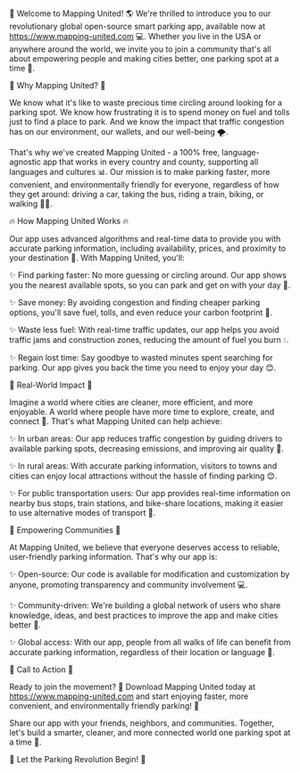 🎉 Welcome to Mapping United! 🌎 We're thrilled to introduce you to our revolutionary global open-source smart parking app, available now at https://www.mapping-united.com 💻. Whether you live in the USA or anywhere around the world, we invite you to join a community that's all about empowering people and making cities better, one parking spot at a time 🚀.

🌟 Why Mapping United? 🌟

We know what it's like to waste precious time circling around looking for a parking spot. We know how frustrating it is to spend money on fuel and tolls just to find a place to park. And we know the impact that traffic congestion has on our environment, our wallets, and our well-being 🌪️.

That's why we've created Mapping United - a 100% free, language-agnostic app that works in every country and county, supporting all languages and cultures 📊. Our mission is to make parking faster, more convenient, and environmentally friendly for everyone, regardless of how they get around: driving a car, taking the bus, riding a train, biking, or walking 🚶‍♀️.

🔥 How Mapping United Works 🔥

Our app uses advanced algorithms and real-time data to provide you with accurate parking information, including availability, prices, and proximity to your destination 📍. With Mapping United, you'll:

✨ Find parking faster: No more guessing or circling around. Our app shows you the nearest available spots, so you can park and get on with your day 💪.

✨ Save money: By avoiding congestion and finding cheaper parking options, you'll save fuel, tolls, and even reduce your carbon footprint 🌿.

✨ Waste less fuel: With real-time traffic updates, our app helps you avoid traffic jams and construction zones, reducing the amount of fuel you burn 💧.

✨ Regain lost time: Say goodbye to wasted minutes spent searching for parking. Our app gives you back the time you need to enjoy your day 😊.

🌈 Real-World Impact 🌈

Imagine a world where cities are cleaner, more efficient, and more enjoyable. A world where people have more time to explore, create, and connect 💫. That's what Mapping United can help achieve:

✨ In urban areas: Our app reduces traffic congestion by guiding drivers to available parking spots, decreasing emissions, and improving air quality 🌆.

✨ In rural areas: With accurate parking information, visitors to towns and cities can enjoy local attractions without the hassle of finding parking 😊.

✨ For public transportation users: Our app provides real-time information on nearby bus stops, train stations, and bike-share locations, making it easier to use alternative modes of transport 🚌.

🌟 Empowering Communities 🌟

At Mapping United, we believe that everyone deserves access to reliable, user-friendly parking information. That's why our app is:

✨ Open-source: Our code is available for modification and customization by anyone, promoting transparency and community involvement 💻.

✨ Community-driven: We're building a global network of users who share knowledge, ideas, and best practices to improve the app and make cities better 🌟.

✨ Global access: With our app, people from all walks of life can benefit from accurate parking information, regardless of their location or language 💖.

🔴 Call to Action 🔴

Ready to join the movement? 🎉 Download Mapping United today at https://www.mapping-united.com and start enjoying faster, more convenient, and environmentally friendly parking! 📲

Share our app with your friends, neighbors, and communities. Together, let's build a smarter, cleaner, and more connected world one parking spot at a time 💪.

🎉 Let the Parking Revolution Begin! 🎉